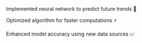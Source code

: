 Implemented neural network to predict future trends 🧠

Optimized algorithm for faster computations ⚡

Enhanced model accuracy using new data sources 📈

